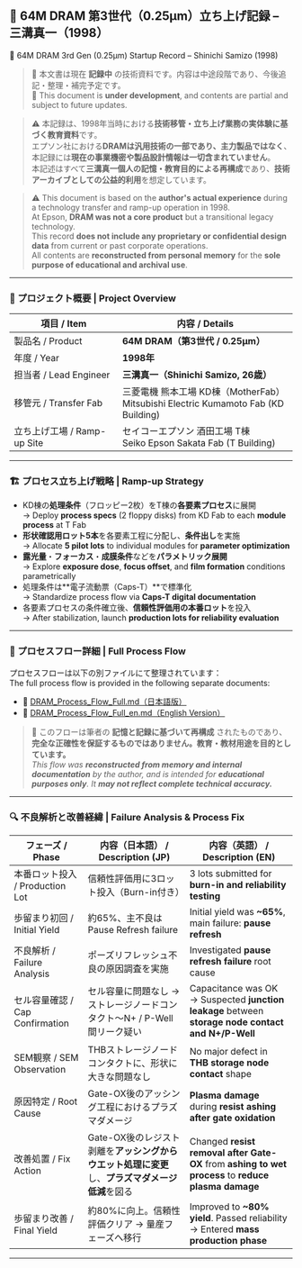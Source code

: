 ## 📘 64M DRAM 第3世代（0.25μm）立ち上げ記録 – 三溝真一（1998）  
📘 64M DRAM 3rd Gen (0.25μm) Startup Record – Shinichi Samizo (1998)

> 📝 本文書は現在 **記録中** の技術資料です。内容は中途段階であり、今後追記・整理・補完予定です。  
> 📝 This document is **under development**, and contents are partial and subject to future updates.

> ⚠️ 本記録は、1998年当時における**技術移管・立ち上げ業務の実体験に基づく教育資料**です。  
> エプソン社における**DRAMは汎用技術の一部であり、主力製品ではなく**、  
> 本記録には**現在の事業機密や製品設計情報は一切含まれていません**。  
> 本記述はすべて**三溝真一個人の記憶・教育目的による再構成**であり、**技術アーカイブとしての公益的利用**を想定しています。

> ⚠️ This document is based on the **author's actual experience** during a technology transfer and ramp-up operation in 1998.  
> At Epson, **DRAM was not a core product** but a transitional legacy technology.  
> This record **does not include any proprietary or confidential design data** from current or past corporate operations.  
> All contents are **reconstructed from personal memory** for the **sole purpose of educational and archival use**.

---

### 🧭 プロジェクト概要 | Project Overview

| 項目 / Item | 内容 / Details |
|-------------|----------------|
| 製品名 / Product | **64M DRAM（第3世代 / 0.25μm）** |
| 年度 / Year | **1998年** |
| 担当者 / Lead Engineer | **三溝真一（Shinichi Samizo, 26歳）** |
| 移管元 / Transfer Fab | 三菱電機 熊本工場 KD棟（MotherFab）<br>Mitsubishi Electric Kumamoto Fab (KD Building) |
| 立ち上げ工場 / Ramp-up Site | セイコーエプソン 酒田工場 T棟<br>Seiko Epson Sakata Fab (T Building) |

---

### 🏗️ プロセス立ち上げ戦略 | Ramp-up Strategy

- KD棟の**処理条件**（フロッピー2枚）をT棟の**各要素プロセス**に展開  
  → Deploy **process specs** (2 floppy disks) from KD Fab to each **module process** at T Fab  
- **形状確認用ロット5本**を各要素工程に分配し、**条件出し**を実施  
  → Allocate **5 pilot lots** to individual modules for **parameter optimization**  
- **露光量**・**フォーカス**・**成膜条件**などを**パラメトリック展開**  
  → Explore **exposure dose**, **focus offset**, and **film formation** conditions parametrically  
- 処理条件は**電子流動票（Caps-T）**で標準化  
  → Standardize process flow via **Caps-T digital documentation**  
- 各要素プロセスの条件確立後、**信頼性評価用の本番ロット**を投入  
  → After stabilization, launch **production lots for reliability evaluation**

---

### 🔗 プロセスフロー詳細 | Full Process Flow

プロセスフローは以下の別ファイルにて整理されています：  
The full process flow is provided in the following separate documents:

- 📄 [DRAM_Process_Flow_Full.md（日本語版）](DRAM_Process_Flow_Full.md)  
- 📄 [DRAM_Process_Flow_Full_en.md（English Version）](DRAM_Process_Flow_Full_en.md)

> 📝 このフローは筆者の **記憶と記録に基づいて再構成** されたものであり、  
> **完全な正確性を保証するものではありません。教育・教材用途を目的としています。**  
> *This flow was **reconstructed from memory and internal documentation** by the author, and is intended for **educational purposes only**. It **may not reflect complete technical accuracy.***

---

### 🔍 不良解析と改善経緯 | Failure Analysis & Process Fix

| フェーズ / Phase | 内容（日本語） / Description (JP) | 内容（英語） / Description (EN) |
|------------------|-------------------------------|----------------------------------|
| 本番ロット投入 / Production Lot | 信頼性評価用に3ロット投入（Burn-in付き） | 3 lots submitted for **burn-in and reliability testing** |
| 歩留まり初回 / Initial Yield | 約65%、主不良は Pause Refresh failure | Initial yield was **~65%**, main failure: **pause refresh** |
| 不良解析 / Failure Analysis | ポーズリフレッシュ不良の原因調査を実施 | Investigated **pause refresh failure** root cause |
| セル容量確認 / Cap Confirmation | セル容量に問題なし → ストレージノードコンタクト〜N+ / P-Well間リーク疑い | Capacitance was OK → Suspected **junction leakage** between **storage node contact and N+/P-Well** |
| SEM観察 / SEM Observation | THBストレージノードコンタクトに、形状に大きな問題なし | No major defect in **THB storage node contact** shape |
| 原因特定 / Root Cause | Gate-OX後のアッシング工程におけるプラズマダメージ | **Plasma damage** during **resist ashing after gate oxidation** |
| 改善処置 / Fix Action | Gate-OX後のレジスト剥離を**アッシングからウエット処理に変更**し、**プラズマダメージ低減**を図る | Changed **resist removal after Gate-OX** from **ashing to wet process** to **reduce plasma damage** |
| 歩留まり改善 / Final Yield | 約80%に向上。信頼性評価クリア → 量産フェーズへ移行 | Improved to **~80% yield**. Passed reliability → Entered **mass production phase** |

---
